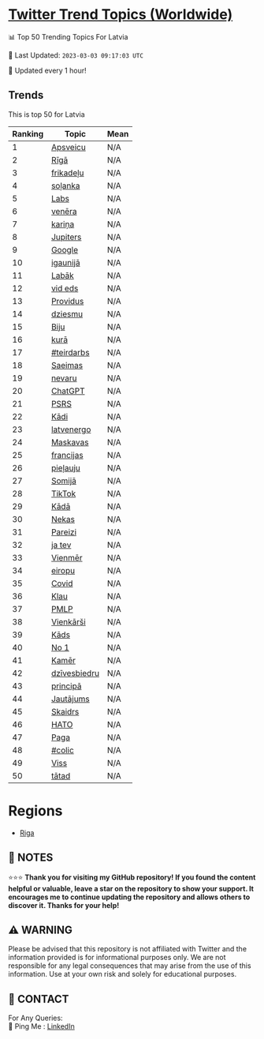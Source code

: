 [Twitter Trend Topics (Worldwide)](https://github.com/ErcinDedeoglu/Twitter-Trend-Topics)
==========


📊 Top 50 Trending Topics For Latvia

📆 Last Updated: `2023-03-03 09:17:03 UTC`

🔧 Updated every 1 hour!


## Trends

This is top 50 for Latvia

| Ranking | Topic | Mean |
| ------- | ------------ | ------------ |
| 1 | [Apsveicu](http://twitter.com/search?q=Apsveicu) | N/A |
| 2 | [Rīgā](http://twitter.com/search?q=R%c4%abg%c4%81) | N/A |
| 3 | [frikadeļu](http://twitter.com/search?q=frikade%c4%bcu) | N/A |
| 4 | [soļanka](http://twitter.com/search?q=so%c4%bcanka) | N/A |
| 5 | [Labs](http://twitter.com/search?q=Labs) | N/A |
| 6 | [venēra](http://twitter.com/search?q=ven%c4%93ra) | N/A |
| 7 | [kariņa](http://twitter.com/search?q=kari%c5%86a) | N/A |
| 8 | [Jupiters](http://twitter.com/search?q=Jupiters) | N/A |
| 9 | [Google](http://twitter.com/search?q=Google) | N/A |
| 10 | [igaunijā](http://twitter.com/search?q=igaunij%c4%81) | N/A |
| 11 | [Labāk](http://twitter.com/search?q=Lab%c4%81k) | N/A |
| 12 | [vid eds](http://twitter.com/search?q=vid+eds) | N/A |
| 13 | [Providus](http://twitter.com/search?q=Providus) | N/A |
| 14 | [dziesmu](http://twitter.com/search?q=dziesmu) | N/A |
| 15 | [Biju](http://twitter.com/search?q=Biju) | N/A |
| 16 | [kurā](http://twitter.com/search?q=kur%c4%81) | N/A |
| 17 | [#teirdarbs](http://twitter.com/search?q=%23teirdarbs) | N/A |
| 18 | [Saeimas](http://twitter.com/search?q=Saeimas) | N/A |
| 19 | [nevaru](http://twitter.com/search?q=nevaru) | N/A |
| 20 | [ChatGPT](http://twitter.com/search?q=ChatGPT) | N/A |
| 21 | [PSRS](http://twitter.com/search?q=PSRS) | N/A |
| 22 | [Kādi](http://twitter.com/search?q=K%c4%81di) | N/A |
| 23 | [latvenergo](http://twitter.com/search?q=latvenergo) | N/A |
| 24 | [Maskavas](http://twitter.com/search?q=Maskavas) | N/A |
| 25 | [francijas](http://twitter.com/search?q=francijas) | N/A |
| 26 | [pieļauju](http://twitter.com/search?q=pie%c4%bcauju) | N/A |
| 27 | [Somijā](http://twitter.com/search?q=Somij%c4%81) | N/A |
| 28 | [TikTok](http://twitter.com/search?q=TikTok) | N/A |
| 29 | [Kādā](http://twitter.com/search?q=K%c4%81d%c4%81) | N/A |
| 30 | [Nekas](http://twitter.com/search?q=Nekas) | N/A |
| 31 | [Pareizi](http://twitter.com/search?q=Pareizi) | N/A |
| 32 | [ja tev](http://twitter.com/search?q=ja+tev) | N/A |
| 33 | [Vienmēr](http://twitter.com/search?q=Vienm%c4%93r) | N/A |
| 34 | [eiropu](http://twitter.com/search?q=eiropu) | N/A |
| 35 | [Covid](http://twitter.com/search?q=Covid) | N/A |
| 36 | [Klau](http://twitter.com/search?q=Klau) | N/A |
| 37 | [PMLP](http://twitter.com/search?q=PMLP) | N/A |
| 38 | [Vienkārši](http://twitter.com/search?q=Vienk%c4%81r%c5%a1i) | N/A |
| 39 | [Kāds](http://twitter.com/search?q=K%c4%81ds) | N/A |
| 40 | [No 1](http://twitter.com/search?q=No+1) | N/A |
| 41 | [Kamēr](http://twitter.com/search?q=Kam%c4%93r) | N/A |
| 42 | [dzīvesbiedru](http://twitter.com/search?q=dz%c4%abvesbiedru) | N/A |
| 43 | [principā](http://twitter.com/search?q=princip%c4%81) | N/A |
| 44 | [Jautājums](http://twitter.com/search?q=Jaut%c4%81jums) | N/A |
| 45 | [Skaidrs](http://twitter.com/search?q=Skaidrs) | N/A |
| 46 | [НАТО](http://twitter.com/search?q=%d0%9d%d0%90%d0%a2%d0%9e) | N/A |
| 47 | [Paga](http://twitter.com/search?q=Paga) | N/A |
| 48 | [#colic](http://twitter.com/search?q=%23colic) | N/A |
| 49 | [Viss](http://twitter.com/search?q=Viss) | N/A |
| 50 | [tātad](http://twitter.com/search?q=t%c4%81tad) | N/A |



# Regions

* [Riga](</Latvia/Riga.md>)



## 📝 NOTES

⭐⭐⭐ **Thank you for visiting my GitHub repository! If you found the content helpful or valuable, leave a star on the repository to show your support. It encourages me to continue updating the repository and allows others to discover it. Thanks for your help!**


## ⚠️ WARNING

Please be advised that this repository is not affiliated with Twitter and the information provided is for informational purposes only. We are not responsible for any legal consequences that may arise from the use of this information. Use at your own risk and solely for educational purposes.


## 📨 CONTACT

 For Any Queries:  
            🏓 Ping Me : [LinkedIn](https://www.linkedin.com/in/ercindedeoglu/)
